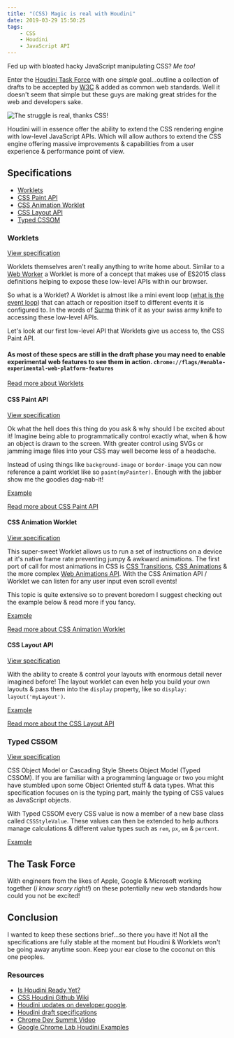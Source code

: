 ```yaml
---
title: "(CSS) Magic is real with Houdini"
date: 2019-03-29 15:50:25
tags: 
    - CSS
    - Houdini
    - JavaScript API
---
```


Fed up with bloated hacky JavaScript manipulating CSS? _Me too!_ 


Enter the [Houdini Task Force](/#The-Task-Force) with one _simple_ goal...outline a collection of drafts to be accepted by [W3C](https://www.w3.org/)  & added as common web standards. Well it doesn't seem that simple but these guys are making great strides for the web and developers sake.

![The struggle is real, thanks CSS!](https://media.giphy.com/media/yYSSBtDgbbRzq/giphy.gif "The struggle is real, thanks CSS!")

Houdini will in essence offer the ability to extend the CSS rendering engine with low-level JavaScript APIs. Which will allow authors to extend the CSS engine offering massive improvements & capabilities from a user experience & performance point of view.

## Specifications

- [Worklets](/#Worklets)
- [CSS Paint API](/#CSS-Paint-API)
- [CSS Animation Worklet](/#CSS-Animation-Worklet)
- [CSS Layout API](/#CSS-Layout-API)
- [Typed CSSOM](/#Typed-CSSOM)

### Worklets

[View specification](https://drafts.css-houdini.org/worklets/)

Worklets themselves aren't really anything to write home about. Similar to a [Web Worker](https://developer.mozilla.org/en-US/docs/Web/API/Web_Workers_API) a Worklet is more of a concept that makes use of ES2015 class definitions helping to expose these low-level APIs within our browser.

So what is a Worklet? A Worklet is almost like a mini event loop ([what is the event loop](https://www.youtube.com/watch?v=8aGhZQkoFbQ&vl=en)) that can attach or reposition itself to different events it is configured to. In the words of [Surma](https://twitter.com/dassurma?lang=en) think of it as your swiss army knife to accessing these low-level APIs.

Let's look at our first low-level API that Worklets give us access to, the CSS Paint API.

#### **As most of these specs are still in the draft phase you may need to enable experimental web features to see them in action. `chrome://flags/#enable-experimental-web-platform-features`**

[Read more about Worklets](http://houdini.glitch.me/worklets)

#### CSS Paint API

[View specification](https://drafts.css-houdini.org/css-paint-api/)

Ok what the hell does this thing do you ask & why should I be excited about it! Imagine being able to programmatically control exactly what, when & how an object is drawn to the screen. With greater control using SVGs or jamming image files into your CSS may well become less of a headache.

Instead of using things like `background-image` or `border-image` you can now reference a paint worklet like so `paint(myPainter)`. Enough with the jabber show me the goodies dag-nab-it!

[Example](https://googlechromelabs.github.io/houdini-samples/paint-worklet/diamond-shape/)

[Read more about CSS Paint API](http://houdini.glitch.me/paint)

#### CSS Animation Worklet

[View specification](https://drafts.css-houdini.org/css-animationworklet/)

This super-sweet Worklet allows us to run a set of instructions on a device at it's native frame rate preventing jumpy & awkward animations. The first port of call for most animations in CSS is [CSS Transitions](https://developer.mozilla.org/en-US/docs/Web/CSS/transition), [CSS Animations](https://developer.mozilla.org/en-US/docs/Web/CSS/animation) & the more complex [Web Animations API](https://developer.mozilla.org/en-US/docs/Web/API/Web_Animations_API). With the CSS Animation API / Worklet we can listen for any user input even scroll events!

This topic is quite extensive so to prevent boredom I suggest checking out the example below & read more if you fancy.

[Example](https://googlechromelabs.github.io/houdini-samples/animation-worklet/spring-timing/)

[Read more about CSS Animation Worklet](https://developers.google.com/web/updates/2018/10/animation-worklet)


#### CSS Layout API

[View specification](https://drafts.css-houdini.org/css-layout-api/)

With the ability to create & control your layouts with enormous detail never imagined before! The layout worklet can even help you build your own layouts & pass them into the `display` property, like so `display: layout('myLayout')`. 


[Example](https://googlechromelabs.github.io/houdini-samples/layout-worklet/masonry/)

[Read more about the CSS Layout API](https://houdini.glitch.me/layout)

### Typed CSSOM

[View specification](https://drafts.css-houdini.org/css-typed-om/)

CSS Object Model or Cascading Style Sheets Object Model (Typed CSSOM). If you are familiar with a programming language or two you might have stumbled upon some Object Oriented stuff & data types. What this specification focuses on is the typing part, mainly the typing of CSS values as JavaScript objects.

With Typed CSSOM every CSS value is now a member of a new base class called `CSSStyleValue`. These values can then be extended to help authors manage calculations & different value types such as `rem`, `px`, `em` & `percent`.

[Example](https://codepen.io/impressivewebs/pen/mQbqGR)

## The Task Force

With engineers from the likes of Apple, Google & Microsoft working together (_i know scary right!_) on these potentially new web standards how could you not be excited!

## Conclusion

I wanted to keep these sections brief...so there you have it! Not all the specifications are fully stable at the moment but Houdini & Worklets won't be going away anytime soon. Keep your ear close to the coconut on this one peoples.

### Resources

- [Is Houdini Ready Yet?](https://ishoudinireadyyet.com/)
- [CSS Houdini Github Wiki](https://github.com/w3c/css-houdini-drafts/wiki)
- [Houdini updates on developer.google](https://developers.google.com/web/updates/tags/houdini).
- [Houdini draft specifications](https://drafts.css-houdini.org/)
- [Chrome Dev Summit Video](https://www.youtube.com/watch?v=lK3OiJvwgSc)
- [Google Chrome Lab Houdini Examples](https://googlechromelabs.github.io/houdini-samples/)